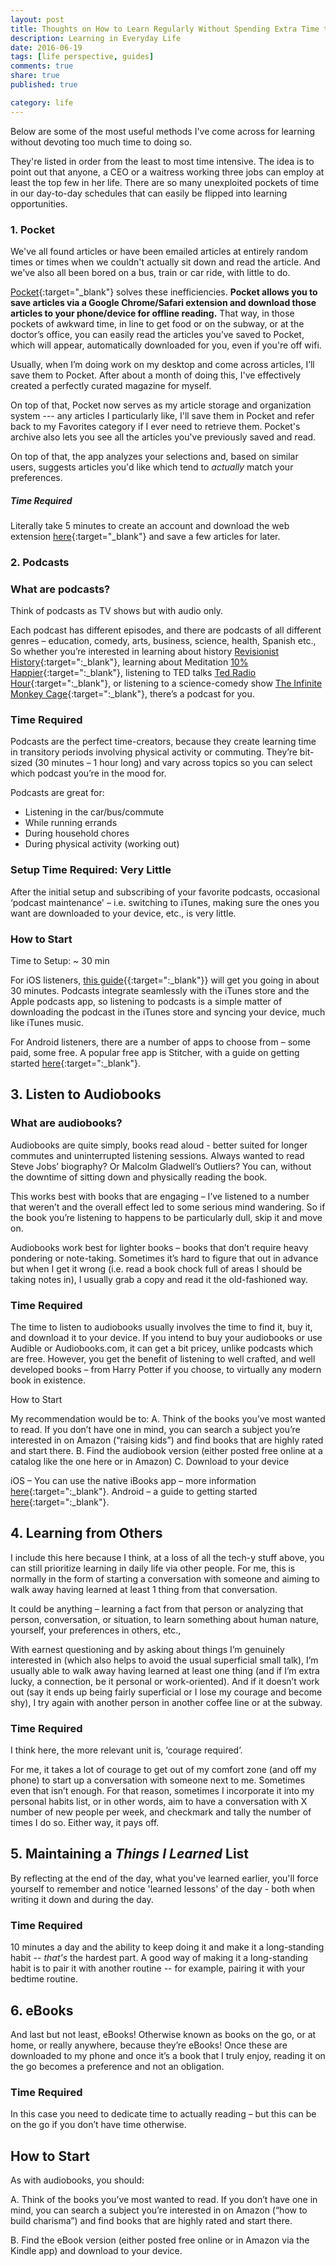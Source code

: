 ```yaml
---
layout: post
title: Thoughts on How to Learn Regularly Without Spending Extra Time to Do So
description: Learning in Everyday Life
date: 2016-06-19
tags: [life perspective, guides]
comments: true
share: true
published: true

category: life
---
```


Below are some of the most useful methods I've come across for learning without devoting too much time to doing so. 

They're listed in order from the least to most time intensive. The idea is to point out that anyone, a CEO or a waitress working three jobs can employ at least the top few in her life. There are so many unexploited pockets of time in our day-to-day schedules that can easily be flipped into learning opportunities. 

### 1. Pocket

We've all found articles or have been emailed articles at entirely random times or times when we couldn't actually sit down and read the article. And we've also all been bored on a bus, train or car ride, with little to do. 

[Pocket](https://getpocket.com/){:target="_blank"} solves these inefficiencies.
__Pocket allows you to save articles via a Google Chrome/Safari extension and download those articles to your phone/device for offline reading.__ That way, in those pockets of awkward time, in line to get food or on the subway, or at the doctor’s office, you can easily read the articles you’ve saved to Pocket, which will appear, automatically downloaded for you, even if you're off wifi. 

Usually, when I’m doing work on my desktop and come across articles, I’ll save them to Pocket. After about a month of doing this, I've effectively created a perfectly curated magazine for myself. 

On top of that, Pocket now serves as my article storage and organization system --- any articles I particularly like, I'll save them in Pocket and refer back to my Favorites category if I ever need to retrieve them. Pocket's archive also lets you see all the articles you've previously saved and read. 

On top of that, the app analyzes your selections and, based on similar users, suggests articles you'd like which tend to _actually_ match your preferences. 

##### Time Required 

Literally take 5 minutes to create an account and download the web extension [here](https://getpocket.com/){:target="_blank"} and save a few articles for later. 

### 2. Podcasts

### What are podcasts? 

Think of podcasts as TV shows but with audio only. 

Each podcast has different episodes, and there are podcasts of all different genres – education, comedy, arts, business, science, health, Spanish etc., So whether you’re interested in learning about history [Revisionist History](http://revisionisthistory.com){:target=":_blank"}, learning about Meditation [10% Happier](http://www.10percenthappier.com){:target=":_blank"}, listening to TED talks [Ted Radio Hour](http://www.npr.org/podcasts/510298/ted-radio-hour){:target=":_blank"}, or listening to a science-comedy show [The Infinite Monkey Cage](http://www.bbc.co.uk/programmes/b00snr0w){:target=":_blank"}, there’s a podcast for you. 

### Time Required

Podcasts are the perfect time-creators, because they create learning time in transitory periods involving physical activity or commuting. They’re bit-sized (30 minutes – 1 hour long) and vary across topics so you can select which podcast you’re in the mood for. 

Podcasts are great for:

- Listening in the car/bus/commute
- While running errands 
- During household chores
- During physical activity (working out)

### Setup Time Required: Very Little

After the initial setup and subscribing of your favorite podcasts, occasional ‘podcast maintenance' – i.e. switching to iTunes, making sure the ones you want are downloaded to your device, etc., is very little. 

### How to Start

Time to Setup: ~ 30 min 

For iOS listeners, [this guide](http://www.everythingicafe.com/listen-to-podcasts-on-iphone/){{:target=":_blank"}} will get you going in about 30 minutes. Podcasts integrate seamlessly with the iTunes store and the Apple podcasts app, so listening to podcasts is a simple matter of downloading the podcast in the iTunes store and syncing your device, much like iTunes music. 

For Android listeners, there are a number of apps to choose from – some paid, some free. A popular free app is Stitcher, with a guide on getting started [here](http://jeremymccommons.com/business/learn-faster-8-simple-steps-for-stitcher-radio/){:target=":_blank"}. 

## 3. Listen to Audiobooks

### What are audiobooks? 

Audiobooks are quite simply, books read aloud - better suited for longer commutes and uninterrupted listening sessions. Always wanted to read Steve Jobs’ biography? Or Malcolm Gladwell’s Outliers? You can, without the downtime of sitting down and physically reading the book. 

This works best with books that are engaging – I’ve listened to a number that weren’t and the overall effect led to some serious mind wandering. So if the book you’re listening to happens to be particularly dull, skip it and move on. 

Audiobooks work best for lighter books – books that don’t require heavy pondering or note-taking. Sometimes it’s hard to figure that out in advance but when I get it wrong (i.e. read a book chock full of areas I should be taking notes in), I usually grab a copy and read it the old-fashioned way. 

### Time Required

The time to listen to audiobooks usually involves the time to find it, buy it, and download it to your device. If you intend to buy your audiobooks or use Audible or Audiobooks.com, it can get a bit pricey, unlike podcasts which are free. However, you get the benefit of listening to well crafted, and well developed books – from Harry Potter if you choose, to virtually any modern book in existence.

How to Start

My recommendation would be to:
A. Think of the books you’ve most wanted to read. If you don’t have one in mind, you can search a subject you’re interested in on Amazon (“raising kids”) and find books that are highly rated and start there.
B. Find the audiobook version (either posted free online at a catalog like the one here or in Amazon)
C. Download to your device	

iOS – You can use the native iBooks app – more information [here](http://www.macworld.com/article/2975943/software-books/how-to-listen-to-audiobooks-on-ios.html){:target=":_blank"}.
Android – a guide to getting started [here](http://www.makeuseof.com/tag/x-fun-simple-ways-enjoy-audiobooks-android/){:target=":_blank"}.  

## 4. Learning from Others 

I include this here because I think, at a loss of all the tech-y stuff above, you can still prioritize learning in daily life via other people. For me, this is normally in the form of starting a conversation with someone and aiming to walk away having learned at least 1 thing from that conversation. 

It could be anything – learning a fact from that person or analyzing that person, conversation, or situation, to learn something about human nature, yourself, your preferences in others, etc.,

With earnest questioning and by asking about things I’m genuinely interested in (which also helps to avoid the usual superficial small talk), I’m usually able to walk away having learned at least one thing (and if I’m extra lucky, a connection, be it personal or work-oriented). And if it doesn’t work out (say it ends up being fairly superficial or I lose my courage and become shy), I try again with another person in another coffee line or at the subway. 

### Time Required 
 
I think here, the more relevant unit is, ‘courage required’. 

For me, it takes a lot of courage to get out of my comfort zone (and off my phone) to start up a conversation with someone next to me. Sometimes even that isn’t enough. For that reason, sometimes I incorporate it into my personal habits list, or in other words, aim to have a conversation with X number of new people per week, and checkmark and tally the number of times I do so. Either way, it pays off.

<h2> 5. Maintaining a <i>Things I Learned</i> List </h2>

By reflecting at the end of the day, what you've learned earlier, you'll force yourself to remember and notice 'learned lessons' of the day - both when writing it down and during the day. 

### Time Required

10 minutes a day and the ability to keep doing it and make it a long-standing habit -- *that's* the hardest part. A good way of making it a long-standing habit is to pair it with another routine -- for example, pairing it with your bedtime routine.


## 6. eBooks 

And last but not least, eBooks! Otherwise known as books on the go, or at home, or really anywhere, because they’re eBooks! Once these are downloaded to my phone and once it’s a book that I truly enjoy, reading it on the go becomes a preference and not an obligation.   

### Time Required

In this case you need to dedicate time to actually reading – but this can be on the go if you don’t have time otherwise. 

## How to Start

As with audiobooks, you should: 

A.	Think of the books you’ve most wanted to read. If you don’t have one in mind, you can search a subject you’re interested in on Amazon (“how to build charisma”) and find books that are highly rated and start there.

B.	Find the eBook version (either posted free online or in Amazon via the Kindle app) and download to your device.